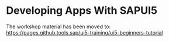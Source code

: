 # Developing Apps With SAPUI5
The workshop material has been moved to:
https://pages.github.tools.sap/ui5-training/ui5-beginners-tutorial 
